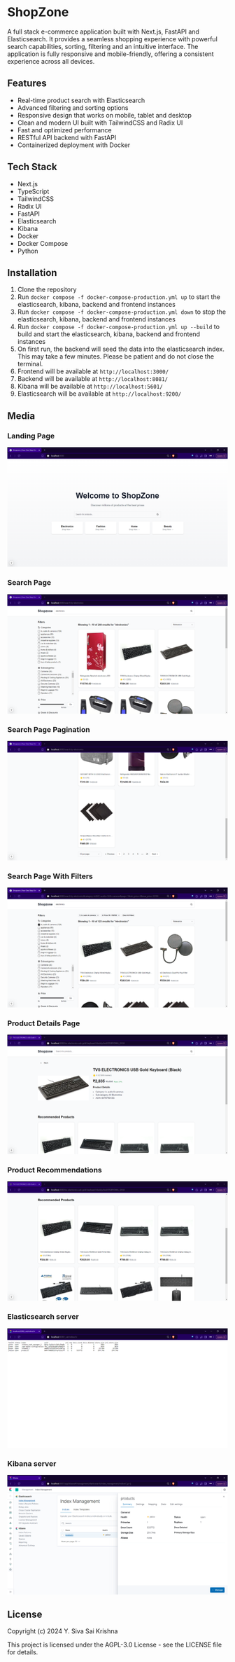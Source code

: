 # ShopZone

A full stack e-commerce application built with Next.js, FastAPI and Elasticsearch. It provides a seamless shopping experience with powerful search capabilities, sorting, filtering and an intuitive interface. The application is fully responsive and mobile-friendly, offering a consistent experience across all devices. 

## Features

- Real-time product search with Elasticsearch
- Advanced filtering and sorting options
- Responsive design that works on mobile, tablet and desktop
- Clean and modern UI built with TailwindCSS and Radix UI
- Fast and optimized performance
- RESTful API backend with FastAPI
- Containerized deployment with Docker

## Tech Stack
- Next.js
- TypeScript
- TailwindCSS
- Radix UI
- FastAPI
- Elasticsearch
- Kibana
- Docker
- Docker Compose
- Python

## Installation

1. Clone the repository
2. Run `docker compose -f docker-compose-production.yml up` to start the elasticsearch, kibana, backend and frontend instances
3. Run `docker compose -f docker-compose-production.yml down` to stop the elasticsearch, kibana, backend and frontend instances
4. Run `docker compose -f docker-compose-production.yml up --build` to build and start the elasticsearch, kibana, backend and frontend instances
5. On first run, the backend will seed the data into the elasticsearch index. This may take a few minutes. Please be patient and do not close the terminal.
6. Frontend will be available at `http://localhost:3000/`
7. Backend will be available at `http://localhost:8081/`
8. Kibana will be available at `http://localhost:5601/`
9. Elasticsearch will be available at `http://localhost:9200/`


## Media

### Landing Page
<img src="./media/landing_page.png" alt="Landing Page"/>

### Search Page
<img src="./media/search_page1.png" alt="Search Page 1"/>

### Search Page Pagination
<img src="./media/search_page2.png" alt="Search Page Pagination"/>

### Search Page With Filters
<img src="./media/search_with_filters.png" alt="Search Page With Filters"/>

### Product Details Page
<img src="./media/product_details.png" alt="Product Details Page"/>

### Product Recommendations
<img src="./media/product_recommendations.png" alt="Product Recommendations"/>

### Elasticsearch server
<img src="./media/elastic_search_server.png" alt="Elasticsearch Server"/>

### Kibana server
<img src="./media/kibana_server.png" alt="Kibana Server"/>



## License
Copyright (c) 2024 Y. Siva Sai Krishna

This project is licensed under the AGPL-3.0 License - see the LICENSE file for details.
